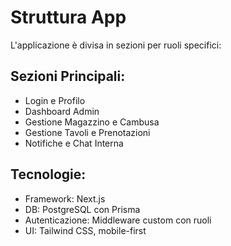 # Struttura App

L'applicazione è divisa in sezioni per ruoli specifici:

## Sezioni Principali:
- Login e Profilo
- Dashboard Admin
- Gestione Magazzino e Cambusa
- Gestione Tavoli e Prenotazioni
- Notifiche e Chat Interna

## Tecnologie:
- Framework: Next.js
- DB: PostgreSQL con Prisma
- Autenticazione: Middleware custom con ruoli
- UI: Tailwind CSS, mobile-first
